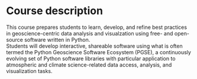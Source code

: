 # Course description

This course prepares students to learn, develop, and refine best practices in
geoscience-centric data analysis and visualzation using free- and open-source software
written in Python.
<br>
Students will develop interactive, shareable software using what is often termed the
Python Geoscience Software Ecosystem (PGSE), a continuously evolving set of Python
software libraries with particular application to atmospheric and climate science-related
data access, analysis, and visualization tasks.
